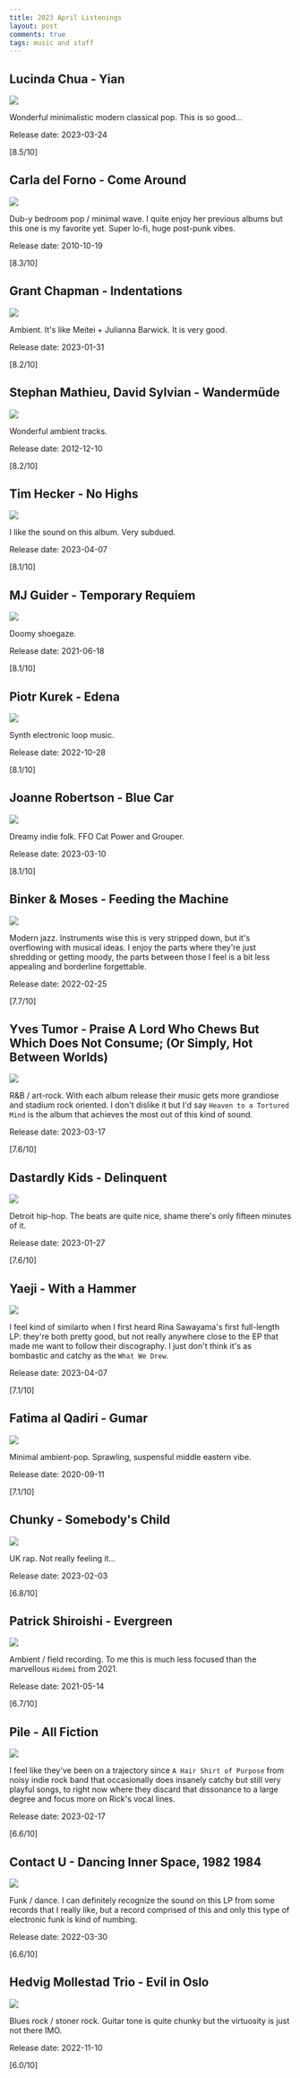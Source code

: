 ```yaml
---
title: 2023 April Listenings
layout: post
comments: true
tags: music and stuff
---
```


## Lucinda Chua - Yian

  ![](https://f4.bcbits.com/img/a3480717492_16.jpg)

  Wonderful minimalistic modern classical pop. This is so good...

  Release date: 2023-03-24

  [8.5/10]

## Carla del Forno - Come Around

  ![](https://f4.bcbits.com/img/a2354721515_16.jpg)

  Dub-y bedroom pop / minimal wave. I quite enjoy her previous albums but this one is my favorite yet. Super lo-fi, huge post-punk vibes.

  Release date: 2010-10-19

  [8.3/10]

## Grant Chapman - Indentations

  ![](https://f4.bcbits.com/img/a1343230186_16.jpg)

  Ambient. It's like Meitei + Julianna Barwick. It is very good.

  Release date: 2023-01-31

  [8.2/10]

## Stephan Mathieu, David Sylvian - Wandermüde

  ![](https://i.scdn.co/image/ab67616d0000b273ddb9b207c23042edee1bef0f)

  Wonderful ambient tracks.

  Release date: 2012-12-10

  [8.2/10]

## Tim Hecker - No Highs

  ![](https://f4.bcbits.com/img/a2157297652_16.jpg)

  I like the sound on this album. Very subdued.

  Release date: 2023-04-07

  [8.1/10]

## MJ Guider - Temporary Requiem

  ![](https://f4.bcbits.com/img/a1984562409_16.jpg)

  Doomy shoegaze.

  Release date: 2021-06-18

  [8.1/10]

## Piotr Kurek - Edena

  ![](https://f4.bcbits.com/img/a3368907623_16.jpg)

  Synth electronic loop music.

  Release date: 2022-10-28

  [8.1/10]

## Joanne Robertson - Blue Car

  ![](https://f4.bcbits.com/img/a2328132314_16.jpg)

  Dreamy indie folk. FFO Cat Power and Grouper.

  Release date: 2023-03-10

  [8.1/10]

## Binker & Moses - Feeding the Machine

  ![](https://f4.bcbits.com/img/a1792117924_16.jpg)

  Modern jazz. Instruments wise this is very stripped down, but it's overflowing with musical ideas. I enjoy the parts where they're just shredding or getting moody, the parts between those I feel is a bit less appealing and borderline forgettable.

  Release date: 2022-02-25

  [7.7/10]

## Yves Tumor - Praise A Lord Who Chews But Which Does Not Consume; (Or Simply, Hot Between Worlds)

  ![](https://f4.bcbits.com/img/a2855443234_16.jpg)

  R&B / art-rock. With each album release their music gets more grandiose and stadium rock oriented. I don't dislike it but I'd say `Heaven to a Tortured Mind` is the album that achieves the most out of this kind of sound.

  Release date: 2023-03-17

  [7.6/10]

## Dastardly Kids - Delinquent

  ![](https://f4.bcbits.com/img/a0675742390_16.jpg)

  Detroit hip-hop. The beats are quite nice, shame there's only fifteen minutes of it.

  Release date: 2023-01-27

  [7.6/10]

## Yaeji - With a Hammer

  ![](https://i.scdn.co/image/ab67616d0000b2737c384818e82bff27e3fb0d88)

  I feel kind of similarto when I first heard Rina Sawayama's first full-length LP: they're both pretty good, but not really anywhere close to the EP that made me want to follow their discography. I just don't think it's as bombastic and catchy as the `What We Drew`.

  Release date: 2023-04-07

  [7.1/10]

## Fatima al Qadiri - Gumar

  ![](https://f4.bcbits.com/img/a0447014978_16.jpg)

  Minimal ambient-pop. Sprawling, suspensful middle eastern vibe.

  Release date: 2020-09-11

  [7.1/10]

## Chunky - Somebody's Child

  ![](https://f4.bcbits.com/img/a2650126951_16.jpg)

  UK rap. Not really feeling it...

  Release date: 2023-02-03

  [6.8/10]

## Patrick Shiroishi - Evergreen

  ![](https://f4.bcbits.com/img/a1004227371_16.jpg)

  Ambient / field recording. To me this is much less focused than the marvellous `Hidemi` from 2021.

  Release date: 2021-05-14

  [6.7/10]

## Pile - All Fiction

  ![](https://f4.bcbits.com/img/a2802966857_10.jpg)

  I feel like they've been on a trajectory since `A Hair Shirt of Purpose` from noisy indie rock band that occasionally does insanely catchy but still very playful songs, to right now where they discard that dissonance to a large degree and focus more on Rick's vocal lines.

  Release date: 2023-02-17

  [6.6/10]

## Contact U - Dancing Inner Space, 1982 1984

  ![](https://f4.bcbits.com/img/a2483654921_16.jpg)

  Funk / dance. I can definitely recognize the sound on this LP from some records that I really like, but a record comprised of this and only this type of electronic funk is kind of numbing.

  Release date: 2022-03-30

  [6.6/10]

## Hedvig Mollestad Trio - Evil in Oslo

  ![](https://cdn.shopify.com/s/files/1/0409/4807/2609/products/37931_18_1000x.jpg?v=1592842567)

  Blues rock / stoner rock. Guitar tone is quite chunky but the virtuosity is just not there IMO.

  Release date: 2022-11-10

  [6.0/10]
